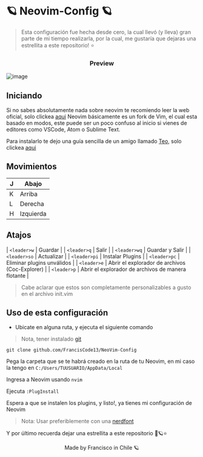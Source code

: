 


# 🪐 Neovim-Config 🪐

> Esta configuración fue hecha desde cero, la cual llevó (y lleva) gran parte de mi tiempo realizarla, por la cual, me gustaría que dejaras una estrellita a este repositorio! ⭐

<h3 style="text-align: center;">Preview</h3>

![image](https://user-images.githubusercontent.com/77551844/132143265-0c1b860a-8610-48a9-912c-c1c7394a33ed.png)

## Iniciando

Si no sabes absolutamente nada sobre neovim te recomiendo leer la web oficial, solo clickea [aqui](https://neovim.io)
Neovim básicamente es un fork de Vim, el cual esta basado en modos, este puede ser un poco confuso al inicio si vienes de editores como
VSCode, Atom o Sublime Text.

Para instalarlo te dejo una guía sencilla de un amigo llamado [Teo](https://github.com/TeoDev1611), solo clickea [aqui](https://dev.to/teodev1611/como-instalar-neovim-en-windows-2aic)

## Movimientos

| J | Abajo     |
|---|-----------|
| K | Arriba    |
| L | Derecha   |
| H | Izquierda |


## Atajos

| ``<leader>w``  | Guardar                                              |
| ``<leader>q``  | Salir                                                |
| ``<leader>wq`` | Guardar y Salir                                      |
| ``<leader>so`` | Actualizar                                           |
| ``<leader>pi`` | Instalar Plugins                                     |
| ``<leader>pc`` | Eliminar plugins unválidos                           |
| ``<leader>e``  | Abrir el explorador de archivos (Coc-Explorer)       |
| ``<leader>p``  | Abrir el explorador de archivos de  manera flotante  |

> Cabe aclarar que estos son completamente personalizables a gusto en el archivo init.vim


## Uso de esta configuración


- Ubicate en alguna ruta, y ejecuta el siguiente comando

> Nota, tener instalado [git](https://git-scm.com)

```
git clone github.com/FrancisCode13/NeoVim-Config
```

Pega la carpeta que se te habrá creado en la ruta de tu Neovim, en mi caso la tengo en ``C:/Users/TUUSUARIO/AppData/Local``

Ingresa a Neovim usando ``nvim``

Ejecuta ``:PlugInstall``

Espera a que se instalen los plugins, y listo!, ya tienes mi configuración de Neovim

> Nota: Usar preferiblemente con una [nerdfont](https://www.nerdfonts.com)

Y por último recuerda dejar una estrellita a este repositorio 🤩🪐⭐



<p style="text-align: center;">Made by Francisco in Chile 🪐</p>





